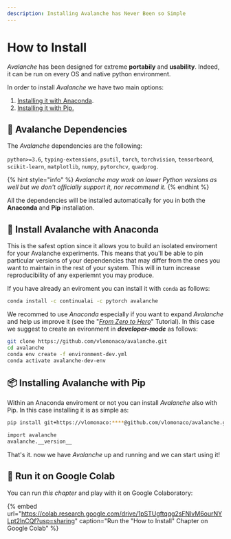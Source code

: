 ```yaml
---
description: Installing Avalanche has Never Been so Simple
---
```


# How to Install

_Avalanche_ has been designed for extreme **portabily** and **usability**. Indeed, it can be run on every OS and native python environment.

In order to install _Avalanche_ we have two main options:

1. [Installing it with Anaconda](1.-how-to-install.md#install-avalanche-with-anaconda).
2. [Installing it with Pip.](1.-how-to-install.md#installing-avalanche-with-pip)

## 🔂 Avalanche Dependencies

The _Avalanche_ dependencies are the following:

`python>=3.6`, `typing-extensions`, `psutil`, `torch`, `torchvision`, `tensorboard`, `scikit-learn`, `matplotlib`, `numpy`, `pytorchcv`, `quadprog`.

{% hint style="info" %}
_Avalanche may work on lower Python versions as well but we don't officially support it, nor recommend it._
{% endhint %}

All the dependencies will be installed automatically for you in both the **Anaconda** and **Pip** installation.

## 🐍 Install Avalanche with Anaconda 

This is the safest option since it allows you to build an isolated enviroment for your Avalanche experiments. This means that you'll be able to pin particular versions of your dependencies that may differ from the ones you want to maintain in the rest of your system. This will in turn increase reproducibility of any experiemnt you may produce.

If you have already an eviroment you can install it with `conda` as follows:

```bash
conda install -c continualai -c pytorch avalanche
```

We recommed to use _Anaconda_ especially if you want to expand _Avalanche_ and help us improve it \(see the "[_From Zero to Hero_](../from-zero-to-hero-tutorial/2.-benchmarks.md)" Tutorial\). In this case we suggest to create an evironment in _**developer-mode**_ as follows:

```bash
git clone https://github.com/vlomonaco/avalanche.git
cd avalanche
conda env create -f environment-dev.yml
conda activate avalanche-dev-env
```

## 📦 Installing Avalanche with Pip 

Within an Anaconda enviroment or not you can install _Avalanche_ also with Pip. In this case installing it is as simple as:

```bash
pip install git+https://vlomonaco:****@github.com/vlomonaco/avalanche.git
```

```bash
import avalanche
avalanche.__version__
```

That's it. now we have _Avalanche_ up and running and we can start using it!

## 🤝 Run it on Google Colab

You can run _this chapter_ and play with it on Google Colaboratory:

{% embed url="https://colab.research.google.com/drive/1pSTUgftqqg2sFNlvM6ourNYLpt2lnCQf?usp=sharing" caption="Run the \"How to Install\" Chapter on Google Colab" %}

